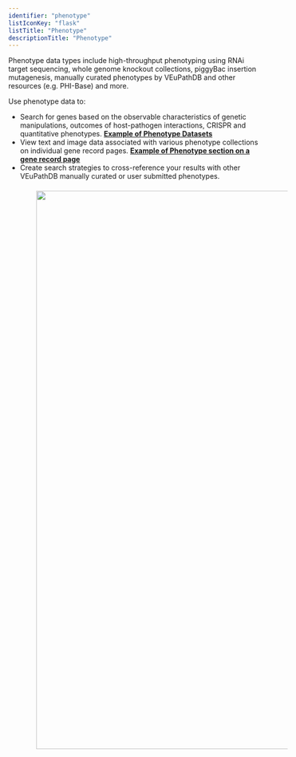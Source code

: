 ```yaml
---
identifier: "phenotype"
listIconKey: "flask"
listTitle: "Phenotype"
descriptionTitle: "Phenotype"
---
```

<p>Phenotype data types include high-throughput phenotyping using RNAi target sequencing, whole genome knockout collections, piggyBac insertion mutagenesis, manually curated phenotypes by VEuPathDB and other resources (e.g. PHI-Base) and more.</p>
<p>Use phenotype data to:</p>
<ul>
  <li>Search for genes based on the observable characteristics of genetic manipulations, outcomes of host-pathogen interactions, CRISPR and quantitative phenotypes. <a href="#"><b>Example of Phenotype Datasets</b></a></li>  
  <li>View text and image data associated with various phenotype collections on individual gene record pages. <a href="#"><b>Example of Phenotype section on a gene record page</b></a></li>
  <li>Create search strategies to cross-reference your results with other VEuPathDB manually curated or user submitted phenotypes.</li>
</ul>
<img style="width: 80em; margin-top: .5em; margin-left: 4em;" src="{{ "/assets/images/resources_tools/phenotype1.png" | absolute_url }}"/>
